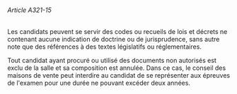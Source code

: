 ###### Article A321-15

Les candidats peuvent se servir des codes ou recueils de lois et décrets ne contenant aucune indication de doctrine ou de jurisprudence, sans autre note que des références à des textes législatifs ou réglementaires.

Tout candidat ayant procuré ou utilisé des documents non autorisés est exclu de la salle et sa composition est annulée. Dans ce cas, le conseil des maisons de vente peut interdire au candidat de se représenter aux épreuves de l'examen pour une durée ne pouvant excéder deux années.

